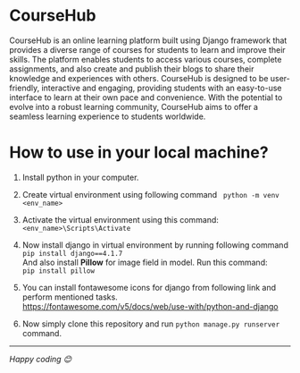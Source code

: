 # CourseHub

CourseHub is an online learning platform built using Django framework that provides a diverse range of courses for students to learn and improve their skills. The platform enables students to access various courses, complete assignments, and also create and publish their blogs to share their knowledge and experiences with others. CourseHub is designed to be user-friendly, interactive and engaging, providing students with an easy-to-use interface to learn at their own pace and convenience. With the potential to evolve into a robust learning community, CourseHub aims to offer a seamless learning experience to students worldwide.

# How to use in your local machine? 

1. Install python in your computer. 
2. Create virtual environment using following command
    ` python -m venv <env_name>`

3. Activate the virtual environment using this command: `<env_name>\Scripts\Activate`
3. Now install django in virtual environment by running following command <br>
    `pip install django==4.1.7` <br>
    And also install **Pillow** for image field in model. Run this command:<br>
    `pip install pillow` 

4. You can install fontawesome icons for django from following link and perform mentioned tasks. <br>
https://fontawesome.com/v5/docs/web/use-with/python-and-django
5. Now simply clone this repository and run `python manage.py runserver` command.



<hr>

*Happy coding 😊*